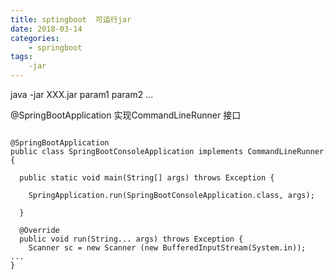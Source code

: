 ```yaml
---
title: sptingboot  可运行jar
date: 2018-03-14
categories:
    - springboot
tags: 
    -jar
---
```



java -jar  XXX.jar  param1 param2 ...

<!--more-->


@SpringBootApplication
实现CommandLineRunner 接口

```

@SpringBootApplication
public class SpringBootConsoleApplication implements CommandLineRunner {

  public static void main(String[] args) throws Exception {

    SpringApplication.run(SpringBootConsoleApplication.class, args);

  }

  @Override
  public void run(String... args) throws Exception {
    Scanner sc = new Scanner (new BufferedInputStream(System.in));
...
}

```

